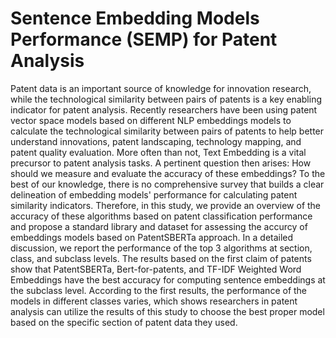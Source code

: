 # Sentence Embedding Models Performance (SEMP) for Patent Analysis
Patent data is an important source of knowledge for innovation research, while the technological similarity between pairs of patents is a key enabling indicator for patent analysis. Recently researchers have been using patent vector space models based on different NLP embeddings models to calculate the technological similarity between pairs of patents to help better understand innovations, patent landscaping, technology mapping, and patent quality evaluation. More often than not, Text Embedding is a vital precursor to patent analysis tasks. A pertinent question then arises: How should we measure and evaluate the accuracy of these embeddings? To the best of our knowledge, there is no comprehensive survey that builds a clear delineation of embedding models' performance for calculating patent similarity indicators. Therefore, in this study, we provide an overview of the accuracy of these algorithms based on patent classification performance and propose a standard library and dataset for assessing the accurcy of embeddings models based on PatentSBERTa approach. In a detailed discussion, we report the performance of the top 3 algorithms at section, class, and subclass levels. The results based on the first claim of patents show that PatentSBERTa, Bert-for-patents, and TF-IDF Weighted Word Embeddings have the best accuracy for computing sentence embeddings at the subclass level. According to the first results, the performance of the models in different classes varies, which shows researchers in patent analysis can utilize the results of this study to choose the best proper model based on the specific section of patent data they used.
